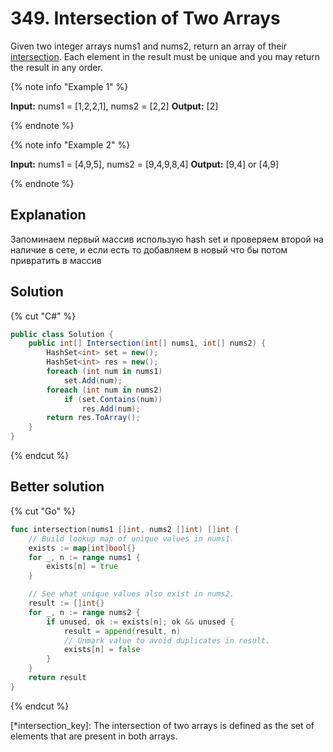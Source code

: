 # 349. Intersection of Two Arrays

Given two integer arrays nums1 and nums2, return an array of their [intersection](*intersection_key). Each element in the result must be unique and you may return the result in any order.

{% note info "Example 1" %}

**Input:** nums1 = [1,2,2,1], nums2 = [2,2]
**Output:** [2]

{% endnote %}

{% note info "Example 2" %}

**Input:** nums1 = [4,9,5], nums2 = [9,4,9,8,4]
**Output:** [9,4] or [4,9]

{% endnote %}

## Explanation
Запоминаем первый массив использую hash set и проверяем второй на наличие в сете, и если есть то добавляем в новый что бы потом привратить в массив

## Solution
{% cut "C#" %}
```cs
public class Solution {
    public int[] Intersection(int[] nums1, int[] nums2) {
        HashSet<int> set = new();
        HashSet<int> res = new();
        foreach (int num in nums1)
            set.Add(num);
        foreach (int num in nums2)
            if (set.Contains(num))
                res.Add(num);
        return res.ToArray();
    }
}
```
{% endcut %}

## Better solution
{% cut "Go" %}
```go
func intersection(nums1 []int, nums2 []int) []int {
    // Build lookup map of unique values in nums1.
    exists := map[int]bool{}
    for _, n := range nums1 {
        exists[n] = true
    }

    // See what unique values also exist in nums2.
    result := []int{}
    for _, n := range nums2 {
        if unused, ok := exists[n]; ok && unused {
            result = append(result, n)
            // Unmark value to avoid duplicates in result.
            exists[n] = false
        }
    }
    return result
}
```
{% endcut %}

[*intersection_key]: The intersection of two arrays is defined as the set of elements that are present in both arrays.